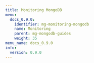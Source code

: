```yaml
---
title: Monitoring MongoDB
menu:
  docs_0.9.0:
    identifier: mg-monitoring-mongodb
    name: Monitoring
    parent: mg-mongodb-guides
    weight: 35
menu_name: docs_0.9.0
info:
  version: 0.9.0
---
```


